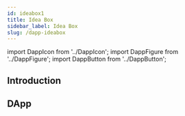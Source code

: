 ```yaml
---
id: ideabox1
title: Idea Box
sidebar_label: Idea Box
slug: /dapp-ideabox
---
```


import DappIcon from '../DappIcon';
import DappFigure from '../DappFigure';
import DappButton from '../DappButton';

<DappFigure img='ideabox-screen.png' width='100%'/>

<DappButton url="https://edukera.github.io/completium-dapp-ideabox/" txt="open dapp"/>

## Introduction

## DApp
